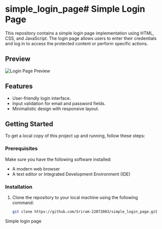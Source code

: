 # simple_login_page# Simple Login Page

This repository contains a simple login page implementation using HTML, CSS, and JavaScript. The login page allows users to enter their credentials and log in to access the protected content or perform specific actions.

## Preview

![Login Page Preview](login_page_preview.png)

## Features

- User-friendly login interface.
- Input validation for email and password fields.
- Minimalistic design with responsive layout.

## Getting Started

To get a local copy of this project up and running, follow these steps:

### Prerequisites

Make sure you have the following software installed:

- A modern web browser
- A text editor or Integrated Development Environment (IDE)

### Installation

1. Clone the repository to your local machine using the following command:

   ```bash
   git clone https://github.com/Sriram-22072003/simple_login_page.git
Simple login page
